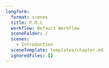 ```yaml
---
longform:
  format: scenes
  title: P.O.C
  workflow: Default Workflow
  sceneFolder: /
  scenes:
    - Introduction
  sceneTemplate: templates/chapter.md
  ignoredFiles: []
---
```

